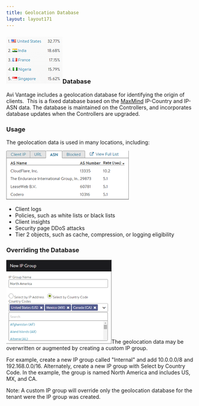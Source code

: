 ```yaml
---
title: Geolocation Database
layout: layout171
---
```

### <img class="size-full wp-image-143 alignright" src="img/Country.png" alt="Country" width="150" height="125">Database

Avi Vantage includes a geolocation database for identifying the origin of clients.  This is a fixed database based on the <a href="http://dev.maxmind.com/geoip/legacy/geolite/">MaxMind</a> IP-Country and IP-ASN data. The database is maintained on the Controllers, and incorporates database updates when the Controllers are upgraded.

### Usage

The geolocation data is used in many locations, including:

<img class=" wp-image-144 alignright" src="img/ASN.png" alt="ASN" width="327" height="130">

* Client logs
* Policies, such as white lists or black lists
* Client insights
* Security page DDoS attacks
* Tier 2 objects, such as cache, compression, or logging eligibility 

### Overriding the Database

<img class=" wp-image-142 alignright" src="img/IPGroup.png" alt="IPGroup" width="281" height="224">The geolocation data may be overwritten or augmented by creating a custom IP group.

For example, create a new IP group called "Internal" and add 10.0.0.0/8 and 192.168.0.0/16. Alternately, create a new IP group with Select by Country Code. In the example, the group is named North America and includes US, MX, and CA.

Note: A custom IP group will override only the geolocation database for the tenant were the IP group was created.
